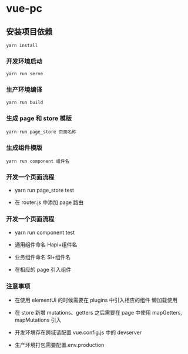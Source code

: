 # vue-pc

## 安装项目依赖

```
yarn install
```

### 开发环境启动

```
yarn run serve
```

### 生产环境编译

```
yarn run build
```

### 生成 page 和 store 模版

```
yarn run page_store 页面名称
```

### 生成组件模版

```
yarn run component 组件名
```

### 开发一个页面流程

- yarn run page_store test

- 在 router.js 中添加 page 路由

### 开发一个页面流程

- yarn run component test

- 通用组件命名 Hapi+组件名

- 业务组件命名 Sl+组件名

- 在相应的 page 引入组件

### 注意事项

- 在使用 elementUi 的时候需要在 plugins 中引入相应的组件 懒加载使用

- 在 store 新增 mutations、getters 之后需要在 page 中使用 mapGetters, mapMutations 引入

- 开发环境存在跨域请配置 vue.config.js 中的 devserver

- 生产环境打包需要配置.env.production
